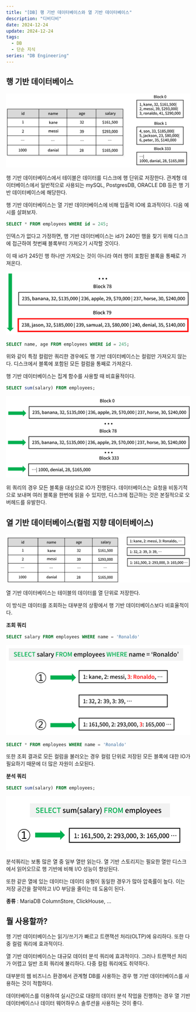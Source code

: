```yaml
---
title: "[DB] 행 기반 데이터베이스와 열 기반 데이터베이스"
description: "디비디비"
date: 2024-12-24
update: 2024-12-24
tags:
  - DB
  - 단순 지식
series: "DB Engineering"
---
```


## 행 기반 데이터베이스
![행 기반 데이터베이스](./img.png)

행 기반 데이터베이스에서 테이블은 데이터를 디스크에 행 단위로 저장한다. 관계형 데이터베이스에서 일반적으로 사용되는 mySQL, PostgresDB, ORACLE DB 등은 행 기반 데이터베이스에 해당한다.

행 기반 데이터베이스는 열 기반 데이터베이스에 비해 입출력 IO에 효과적이다. 다음 예시를 살펴보자.

```sql
SELECT * FROM employees WHERE id = 245;
```

인덱스가 없다고 가정하면, 행 기반 데이터베이스는 id가 240인 행을 찾기 위해 디스크에 접근하여 첫번째 블록부터 가져오기 시작할 것이다.

이 때 id가 245인 행 하나만 가져오는 것이 아니라 여러 행이 포함된 블록을 통째로 가져온다.

![](./img_1.png)

```sql
SELECT name, age FROM employees WHERE id = 245;
```
위와 같이 특정 컬럼만 쿼리한 경우에도 행 기반 데이터베이스는 컬럼만 가져오지 않는다. 디스크에서 블록에 포함된 모든 컬럼을 통째로 가져온다.

행 기반 데이터베이스는 집계 함수를 사용할 때 비효율적이다.

```sql
SELECT sum(salary) FROM employees;
```

![](./img_2.png)

위 쿼리의 경우 모든 블록을 대상으로 IO가 진행된다. 데이터베이스는 요청을 비동기적으로 보내며 여러 블록을 한번에 읽을 수 있지만, 디스크에 접근하는 것은 본질적으로 오버헤드를 유발한다.

## 열 기반 데이터베이스(컬럼 지향 데이터베이스)
![열 기반 데이터베이스](./img_3.png)

열 기반 데이터베이스는 테이블의 데이터를 열 단위로 저장한다.

이 방식은 데이터를 조회하는 대부분의 상황에서 행 기반 데이터베이스보다 비효율적이다.

**조회 쿼리**
```sql
SELECT salary FROM employees WHERE name = 'Ronaldo'
```

![](./img_4.png)

```sql
SELECT * FROM employees WHERE name = 'Ronaldo'
```

또한 조회 결과로 모든 컬럼을 불러오는 경우 컬럼 단위로 저장된 모든 블록에 대한 IO가 필요하기 때문에 더 많은 자원이 소모된다.

**분석 쿼리**

```sql
SELECT sum(salary) FROM employees;
```

![](./img_5.png)

분석쿼리는 보통 많은 열 중 일부 열만 읽는다. 열 기반 스토리지는 필요한 열만 디스크에서 읽어오므로 행 기반에 비해 I/O 성능이 향상된다.

또한 같은 열에 있는 데이터는 데이터 유형이 동일한 경우가 많아 압축률이 높다. 이는 저장 공간을 절약하고 I/O 부담을 줄이는 데 도움이 된다.

**종류** : MariaDB ColumnStore, ClickHouse, ...

## 뭘 사용할까?

행 기반 데이터베이스는 읽기/쓰기가 빠르고 트랜잭션 처리(OLTP)에 유리하다. 또한 다중 컬럼 쿼리에 효과적이다.

열 기반 데이터베이스는 대규모 데이터 분석 쿼리에 효과적이다. 그러나 트랜잭션 처리가 어렵고 일반 조회 쿼리에 불리하다. 다중 컬럼 쿼리에도 취약하다.

대부분의 웹 비즈니스 환경에서 관계형 DB를 사용하는 경우 행 기반 데이터베이스를 사용하는 것이 적합하다. 

데이터베이스를 이용하여 실시간으로 대량의 데이터 분석 작업을 진행하는 경우 열 기반 데이터베이스나 데이터 웨어하우스 솔루션을 사용하는 것이 좋다.

